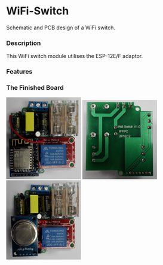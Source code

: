 # WiFi-Switch
Schematic and PCB design of a WiFi switch.


### Description ###
This WiFi switch module utilises the ESP-12E/F adaptor.

### Features ###


### The Finished Board ###
<img src="https://github.com/teancake/WiFi-Switch/blob/master/hardware_finished_top.jpg" alt="top" width="200px"> 
<img src="https://github.com/teancake/WiFi-Switch/blob/master/hardware_finished_bottom.jpg" alt="top" width="200px">
<img src="https://github.com/teancake/WiFi-Switch/blob/master/hardware_gas_detector.jpg" alt="gas detector" width="200px">


